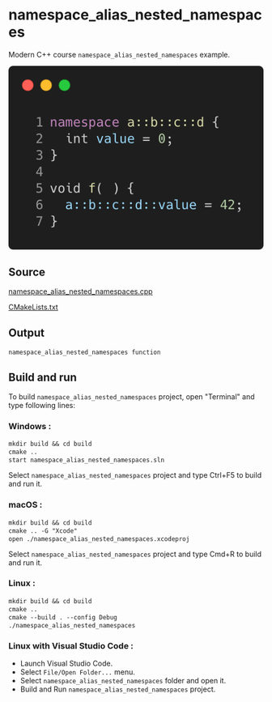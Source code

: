 # namespace_alias_nested_namespaces

Modern C++ course `namespace_alias_nested_namespaces` example.

![namespace_alias_nested_namespaces](../../../../docs/pictures/language_basics/namespace_alias_nested_namespaces.png)

## Source

[namespace_alias_nested_namespaces.cpp](namespace_alias_nested_namespaces.cpp)

[CMakeLists.txt](CMakeLists.txt)

## Output

```
namespace_alias_nested_namespaces function
```

## Build and run

To build `namespace_alias_nested_namespaces` project, open "Terminal" and type following lines:

### Windows :

``` shell
mkdir build && cd build
cmake .. 
start namespace_alias_nested_namespaces.sln
```

Select `namespace_alias_nested_namespaces` project and type Ctrl+F5 to build and run it.

### macOS :

``` shell
mkdir build && cd build
cmake .. -G "Xcode"
open ./namespace_alias_nested_namespaces.xcodeproj
```

Select `namespace_alias_nested_namespaces` project and type Cmd+R to build and run it.

### Linux :

``` shell
mkdir build && cd build
cmake .. 
cmake --build . --config Debug
./namespace_alias_nested_namespaces
```

### Linux with Visual Studio Code :

* Launch Visual Studio Code.
* Select `File/Open Folder...` menu.
* Select `namespace_alias_nested_namespaces` folder and open it.
* Build and Run `namespace_alias_nested_namespaces` project.
